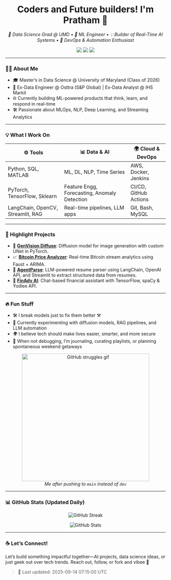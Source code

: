 <h1 align="center">Coders and Future builders! I'm Pratham 👋</h1>

<p align="center">
  <em>🚀 Data Science Grad @ UMD • 🧠 ML Engineer • 💡 Builder of Real-Time AI Systems • 🧰 DevOps & Automation Enthusiast</em>
</p>

<p align="center">
  <a href="mailto:pdabas@umd.edu"><img src="https://img.shields.io/badge/Email-%23pdabas@umd.edu-red?style=for-the-badge&logo=gmail&logoColor=white"/></a>
  <a href="https://www.linkedin.com/in/pratham-dabas-218007137/" target="_blank"><img src="https://img.shields.io/badge/LinkedIn-%230077B5.svg?style=for-the-badge&logo=linkedin&logoColor=white"/></a>
  <a href="https://github.com/Perzy-codes" target="_blank"><img src="https://img.shields.io/badge/GitHub-%23121011.svg?style=for-the-badge&logo=github&logoColor=white"/></a>
</p>

---

### 🧑‍💻 About Me

- 🎓 Master’s in Data Science @ University of Maryland (Class of 2026)
- 💼 Ex-Data Engineer @ Osttra (S&P Global) | Ex-Data Analyst @ IHS Markit
- 🌐 Currently building ML-powered products that think, learn, and respond in real-time
- 🛠️ Passionate about MLOps, NLP, Deep Learning, and Streaming Analytics

---

### 💡 What I Work On

| ⚙️ Tools | 📊 Data & AI | 🌍 Cloud & DevOps |
|---------|---------------|-------------------|
| Python, SQL, MATLAB | ML, DL, NLP, Time Series | AWS, Docker, Jenkins |
| PyTorch, TensorFlow, Sklearn | Feature Engg, Forecasting, Anomaly Detection | CI/CD, GitHub Actions |
| LangChain, OpenCV, Streamlit, RAG | Real-time pipelines, LLM apps | Git, Bash, MySQL |

---

### 🚀 Highlight Projects

- 🧠 **[GenVision Diffuse](https://github.com/Perzy-codes/GenVision_Diffuse_ComputerVision.git)**: Diffusion model for image generation with custom UNet in PyTorch.
- 📈 **[Bitcoin Price Analyzer](https://github.com/causify-ai/tutorials/tree/TutorTask139_Spring2025_Real_Time_Bitcoin_Analysis_using_Faust/DATA605/Spring2025/projects/TutorTask139_Spring2025_Real_Time_Bitcoin_Analysis_using_Faust)**: Real-time Bitcoin stream analytics using Faust + ARIMA.
- 📄 **[AgentParse](https://github.com/Perzy-codes/AgentParse-using-Langchain)**: LLM-powered resume parser using LangChain, OpenAI API, and Streamlit to extract structured data from resumes.
- 💸 **[FinAdv AI](https://github.com/Perzy-codes/FinAdv-AI-financial-advisor)**: Chat-based financial assistant with TensorFlow, spaCy & Yodlee API.

---

### 🔥 Fun Stuff

- 🛠️ I break models just to fix them better ⚒️  
- 🧪 Currently experimenting with diffusion models, RAG pipelines, and LLM automation  
- 🌍 I believe tech should make lives easier, smarter, and more secure  
- 🧘 When not debugging, I’m journaling, curating playlists, or planning spontaneous weekend getaways  

<p align="center">
  <img src="https://media.giphy.com/media/XreQmk7ETCak0/giphy.gif" alt="GitHub struggles gif" width="400"/>
  <br>
  <em>Me after pushing to <code>main</code> instead of <code>dev</code></em>
</p>

---

### 📊 GitHub Stats (Updated Daily)

<p align="center">
  <img src="https://github-readme-streak-stats.herokuapp.com/?user=Perzy-codes&theme=tokyonight" alt="GitHub Streak" />
</p>
<p align="center">
  <img src="https://github-readme-stats.vercel.app/api?username=Perzy-codes&show_icons=true&theme=tokyonight" alt="GitHub Stats" />
</p>

---

### ☕ Let’s Connect!

Let’s build something impactful together—AI projects, data science ideas, or just geek out over tech trends. Reach out, follow, or fork and vibee 🚀

> 🔄 Last updated: <!--START_SECTION:updated-->2025-09-14 07:15:00 UTC<!--END_SECTION:updated-->